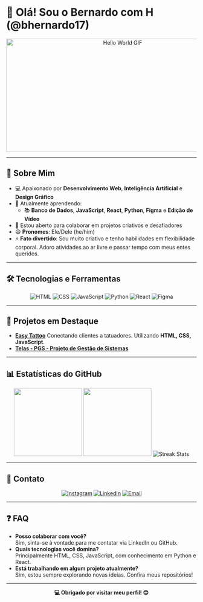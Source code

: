 # 👋 Olá! Sou o Bernardo com H  (@bhernardo17)

<div align="center">
  <img src="https://media.giphy.com/media/xT9IgzoKnwFNmISR8I/giphy.gif" width="600" height="300" alt="Hello World GIF"/>
</div>

---

## 🚀 Sobre Mim  
- 💻 Apaixonado por **Desenvolvimento Web**, **Inteligência Artificial** e **Design Gráfico**  
- 🌱 Atualmente aprendendo:  
  - 📚 **Banco de Dados**, **JavaScript**, **React**, **Python**, **Figma** e **Edição de Vídeo**  
- 💬 Estou aberto para colaborar em projetos criativos e desafiadores  
- 😄 **Pronomes**: Ele/Dele (he/him)  
- ⚡ **Fato divertido**: Sou muito criativo e tenho habilidades em flexibilidade corporal. Adoro atividades ao ar livre e passar tempo com meus entes queridos.  

---

## 🛠 Tecnologias e Ferramentas  
<div align="center">
  <img src="https://img.shields.io/badge/-HTML-E34F26?style=for-the-badge&logo=html5&logoColor=white" alt="HTML">
  <img src="https://img.shields.io/badge/-CSS-1572B6?style=for-the-badge&logo=css3&logoColor=white" alt="CSS">
  <img src="https://img.shields.io/badge/-JavaScript-F7DF1E?style=for-the-badge&logo=javascript&logoColor=black" alt="JavaScript">
  <img src="https://img.shields.io/badge/-Python-3776AB?style=for-the-badge&logo=python&logoColor=white" alt="Python">
  <img src="https://img.shields.io/badge/-React-61DAFB?style=for-the-badge&logo=react&logoColor=black" alt="React">
  <img src="https://img.shields.io/badge/-Figma-F24E1E?style=for-the-badge&logo=figma&logoColor=white" alt="Figma">
</div>

---

## 🚀 Projetos em Destaque  
- [**Easy Tattoo**]([https://github.com/bhernardo17/Easy-Tattoo](https://github.com/bhernardo17/Easy-Tatto-v1))  
  Conectando clientes a tatuadores. Utilizando **HTML, CSS, JavaScript**.  
- [**Telas - PGS - Projeto de Gestão de Sistemas**](https://github.com/bhernardo17/PGS-v2)  
  

---

## 📊 Estatísticas do GitHub  
<div align="center">
  <img height="180em" src="https://github-readme-stats.vercel.app/api?username=bhernardo17&show_icons=true&theme=dark&include_all_commits=true&count_private=true"/>
  <img height="180em" src="https://github-readme-stats.vercel.app/api/top-langs/?username=bhernardo17&layout=compact&langs_count=7&theme=dark"/>
  <img src="https://github-readme-streak-stats.herokuapp.com/?user=bhernardo17&theme=dark" alt="Streak Stats">
</div>

---

## 🔗 Contato  
<div align="center">
  <a href="https://www.instagram.com/bhernardo17/" target="_blank"><img src="https://img.shields.io/badge/-Instagram-%23E4405F?style=for-the-badge&logo=instagram&logoColor=white" alt="Instagram"></a>
  <a href="https://www.linkedin.com/in/bhernardo-ramos-vieira-50b343272/" target="_blank"><img src="https://img.shields.io/badge/-LinkedIn-%230077B5?style=for-the-badge&logo=linkedin&logoColor=white" alt="LinkedIn"></a>
  <a href="mailto:bhernardooficial@gmail.com"><img src="https://img.shields.io/badge/-Email-D14836?style=for-the-badge&logo=gmail&logoColor=white" alt="Email"></a>
</div>

---

## ❓ FAQ  
- **Posso colaborar com você?**  
  Sim, sinta-se à vontade para me contatar via LinkedIn ou GitHub.  
- **Quais tecnologias você domina?**  
  Principalmente HTML, CSS, JavaScript, com conhecimento em Python e React.  
- **Está trabalhando em algum projeto atualmente?**  
  Sim, estou sempre explorando novas ideias. Confira meus repositórios!  

---

<div align="center">
  <strong>💻 Obrigado por visitar meu perfil! 😊</strong>
</div>
